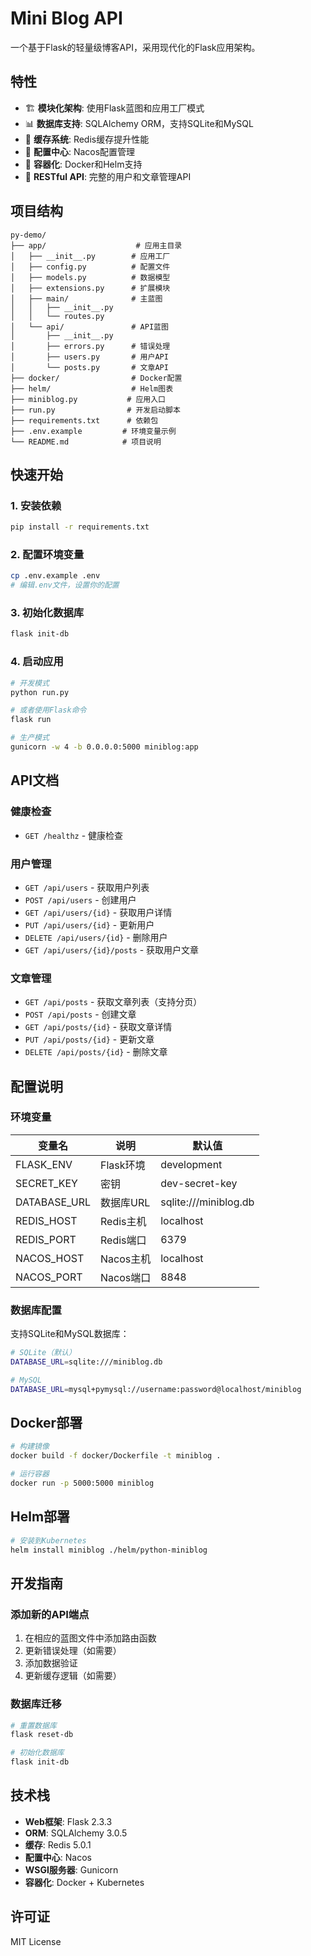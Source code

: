 # Mini Blog API

一个基于Flask的轻量级博客API，采用现代化的Flask应用架构。

## 特性

- 🏗️ **模块化架构**: 使用Flask蓝图和应用工厂模式
- 📊 **数据库支持**: SQLAlchemy ORM，支持SQLite和MySQL
- 🚀 **缓存系统**: Redis缓存提升性能
- 🔧 **配置中心**: Nacos配置管理
- 🐳 **容器化**: Docker和Helm支持
- 📝 **RESTful API**: 完整的用户和文章管理API

## 项目结构

```
py-demo/
├── app/                    # 应用主目录
│   ├── __init__.py        # 应用工厂
│   ├── config.py          # 配置文件
│   ├── models.py          # 数据模型
│   ├── extensions.py      # 扩展模块
│   ├── main/              # 主蓝图
│   │   ├── __init__.py
│   │   └── routes.py
│   └── api/               # API蓝图
│       ├── __init__.py
│       ├── errors.py      # 错误处理
│       ├── users.py       # 用户API
│       └── posts.py       # 文章API
├── docker/                # Docker配置
├── helm/                  # Helm图表
├── miniblog.py           # 应用入口
├── run.py                # 开发启动脚本
├── requirements.txt      # 依赖包
├── .env.example         # 环境变量示例
└── README.md            # 项目说明
```

## 快速开始

### 1. 安装依赖

```bash
pip install -r requirements.txt
```

### 2. 配置环境变量

```bash
cp .env.example .env
# 编辑.env文件，设置你的配置
```

### 3. 初始化数据库

```bash
flask init-db
```

### 4. 启动应用

```bash
# 开发模式
python run.py

# 或者使用Flask命令
flask run

# 生产模式
gunicorn -w 4 -b 0.0.0.0:5000 miniblog:app
```

## API文档

### 健康检查

- `GET /healthz` - 健康检查

### 用户管理

- `GET /api/users` - 获取用户列表
- `POST /api/users` - 创建用户
- `GET /api/users/{id}` - 获取用户详情
- `PUT /api/users/{id}` - 更新用户
- `DELETE /api/users/{id}` - 删除用户
- `GET /api/users/{id}/posts` - 获取用户文章

### 文章管理

- `GET /api/posts` - 获取文章列表（支持分页）
- `POST /api/posts` - 创建文章
- `GET /api/posts/{id}` - 获取文章详情
- `PUT /api/posts/{id}` - 更新文章
- `DELETE /api/posts/{id}` - 删除文章

## 配置说明

### 环境变量

| 变量名 | 说明 | 默认值 |
|--------|------|--------|
| FLASK_ENV | Flask环境 | development |
| SECRET_KEY | 密钥 | dev-secret-key |
| DATABASE_URL | 数据库URL | sqlite:///miniblog.db |
| REDIS_HOST | Redis主机 | localhost |
| REDIS_PORT | Redis端口 | 6379 |
| NACOS_HOST | Nacos主机 | localhost |
| NACOS_PORT | Nacos端口 | 8848 |

### 数据库配置

支持SQLite和MySQL数据库：

```bash
# SQLite（默认）
DATABASE_URL=sqlite:///miniblog.db

# MySQL
DATABASE_URL=mysql+pymysql://username:password@localhost/miniblog
```

## Docker部署

```bash
# 构建镜像
docker build -f docker/Dockerfile -t miniblog .

# 运行容器
docker run -p 5000:5000 miniblog
```

## Helm部署

```bash
# 安装到Kubernetes
helm install miniblog ./helm/python-miniblog
```

## 开发指南

### 添加新的API端点

1. 在相应的蓝图文件中添加路由函数
2. 更新错误处理（如需要）
3. 添加数据验证
4. 更新缓存逻辑（如需要）

### 数据库迁移

```bash
# 重置数据库
flask reset-db

# 初始化数据库
flask init-db
```

## 技术栈

- **Web框架**: Flask 2.3.3
- **ORM**: SQLAlchemy 3.0.5
- **缓存**: Redis 5.0.1
- **配置中心**: Nacos
- **WSGI服务器**: Gunicorn
- **容器化**: Docker + Kubernetes

## 许可证

MIT License